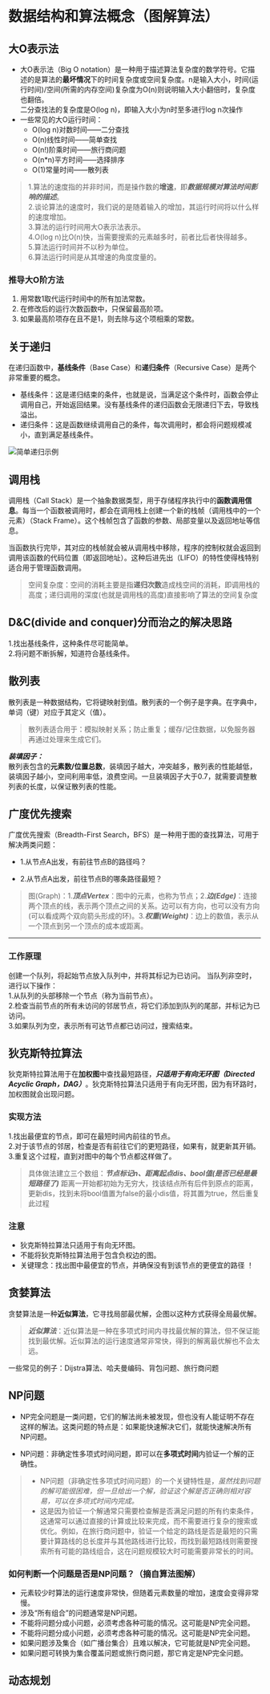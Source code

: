 # 数据结构和算法概念（图解算法）

## 大O表示法

- 大O表示法（Big O notation）是一种用于描述算法复杂度的数学符号。它描述的是算法的**最坏情况**下的时间复杂度或空间复杂度。n是输入大小，时间(运行时间)/空间(所需的内存空间)复杂度为O(n)则说明输入大小翻倍时，复杂度也翻倍。  
二分查找法的复杂度是O(log n)，即输入大小为n时至多进行log n次操作
- 一些常见的大O运行时间：  
  - O(log n)对数时间——二分查找  
  - O(n)线性时间——简单查找  
  - O(n!)阶乘时间——旅行商问题  
  - O(n*n)平方时间——选择排序  
  - O(1)常量时间——散列表

> 1.算法的速度指的并非时间，而是操作数的**增速**，即***数据规模对算法时间影响的描述***。  
  2.谈论算法的速度时，我们说的是随着输入的增加，其运行时间将以什么样的速度增加。  
  3.算法的运行时间用大O表示法表示。  
  4.O(log n)比O(n)快，当需要搜索的元素越多时，前者比后者快得越多。  
  5.算法运行时间并不以秒为单位。  
  6.算法运行时间是从其增速的角度度量的。

### 推导大O阶方法

1. 用常数1取代运行时间中的所有加法常数。
2. 在修改后的运行次数函数中，只保留最高阶项。
3. 如果最高阶项存在且不是1，则去除与这个项相乘的常数。

## 关于递归

在递归函数中，**基线条件**（Base Case）和**递归条件**（Recursive Case）是两个非常重要的概念。

- 基线条件：这是递归结束的条件，也就是说，当满足这个条件时，函数会停止调用自己，开始返回结果。没有基线条件的递归函数会无限递归下去，导致栈溢出。
- 递归条件：这是函数继续调用自己的条件，每次调用时，都会将问题规模减小，直到满足基线条件。

![简单递归示例](D:\Programs\Workspace\code_picture\函数递归.png)

## 调用栈

调用栈（Call Stack）是一个抽象数据类型，用于存储程序执行中的**函数调用信息**。每当一个函数被调用时，都会在调用栈上创建一个新的栈帧（调用栈中的一个元素）（Stack Frame）。这个栈帧包含了函数的参数、局部变量以及返回地址等信息。

当函数执行完毕，其对应的栈帧就会被从调用栈中移除，程序的控制权就会返回到调用该函数的代码位置（即返回地址）。这种后进先出（LIFO）的特性使得栈特别适合用于管理函数调用。

> 空间复杂度：空间的消耗主要是指**递归次数**造成栈空间的消耗，即调用栈的高度；递归调用的深度(也就是调用栈的高度)直接影响了算法的空间复杂度

## D&C(divide and conquer)分而治之的解决思路

1.找出基线条件，这种条件尽可能简单。  
2.将问题不断拆解，知道符合基线条件。

## 散列表

散列表是一种数据结构，它将键映射到值。散列表的一个例子是字典。在字典中，单词（键）对应于其定义（值）。

> 散列表适合用于：模拟映射关系；防止重复；缓存/记住数据，以免服务器再通过处理来生成它们。

***装填因子：***  
散列表包含的**元素数/位置总数**，装填因子越大，冲突越多，散列表的性能越低，装填因子越小，空间利用率低，浪费空间。一旦装填因子大于0.7，就需要调整散列表的长度，以保证散列表的性能。

## 广度优先搜索

广度优先搜索（Breadth-First Search，BFS）是一种用于图的查找算法，可用于解决两类问题：  

- 1.从节点A出发，有前往节点B的路径吗？

- 2.从节点A出发，前往节点B的哪条路径最短？

> 图(Graph)：1.***顶点Vertex***：图中的元素，也称为节点；2.***边(Edge)***：连接两个顶点的线，表示两个顶点之间的关系。边可以有方向，也可以没有方向(可以看成两个双向箭头形成的环)。3.***权重(Weight)***：边上的数值，表示从一个顶点到另一个顶点的成本或距离。
---

### 工作原理

创建一个队列，将起始节点放入队列中，并将其标记为已访问。
当队列非空时，进行以下操作：  
1.从队列的头部移除一个节点（称为当前节点）。  
2.检查当前节点的所有未访问的邻居节点，将它们添加到队列的尾部，并标记为已访问。  
3.如果队列为空，表示所有可达节点都已访问过，搜索结束。

## 狄克斯特拉算法

狄克斯特拉算法用于在**加权图**中查找最短路径，***只适用于有向无环图（Directed Acyclic Graph，DAG）***。狄克斯特拉算法只适用于有向无环图，因为有环路时，加权图就会出现问题。

### 实现方法

1.找出最便宜的节点，即可在最短时间内前往的节点。  
2.对于该节点的邻居，检查是否有前往它们的更短路径，如果有，就更新其开销。  
3.重复这个过程，直到对图中的每个节点都这样做了。  

> 具体做法建立三个数组：***节点标记n、距离起点dis、bool值(是否已经是最短路径了)***
距离一开始都初始为无穷大，找该结点所有后件到原点的距离，更新dis，找到未将bool值置为false的最小dis值，将其置为true，然后重复此过程

### 注意

- 狄克斯特拉算法只适用于有向无环图。
- 不能将狄克斯特拉算法用于包含负权边的图。
- 关键理念：找出图中最便宜的节点，并确保没有到该节点的更便宜的路径 ！

## 贪婪算法

贪婪算法是一种**近似算法**，它寻找局部最优解，企图以这种方式获得全局最优解。

> ***近似算法***：近似算法是一种在多项式时间内寻找最优解的算法，但不保证能找到最优解。近似算法的运行速度通常非常快，得到的解离最优解也不会太远。

一些常见的例子：Dijstra算法、哈夫曼编码、背包问题、旅行商问题

## NP问题

- NP完全问题是一类问题，它们的解法尚未被发现，但也没有人能证明不存在这样的解法。这类问题的特点是：如果能快速解决它们，就能快速解决所有NP问题。

- NP问题：非确定性多项式时间问题，即可以在**多项式时间**内验证一个解的正确性。

> - NP问题（非确定性多项式时间问题）的一个关键特性是，*虽然找到问题的解可能很困难，但一旦给出一个解，验证这个解是否正确则相对容易，可以在多项式时间内完成。*  
> - 这是因为验证一个解通常只需要检查解是否满足问题的所有约束条件，这通常可以通过直接的计算或比较来完成，而不需要进行复杂的搜索或优化。例如，在旅行商问题中，验证一个给定的路线是否是最短的只需要计算路线的总长度并与其他路线进行比较，而找到最短路线则需要搜索所有可能的路线组合，这在问题规模较大时可能需要非常长的时间。

### 如何判断一个问题是否是NP问题？（摘自算法图解）

- 元素较少时算法的运行速度非常快，但随着元素数量的增加，速度会变得非常慢。
- 涉及“所有组合”的问题通常是NP问题。
- 不能将问题分成小问题，必须考虑各种可能的情况。这可能是NP完全问题。
- 不能将问题分成小问题，必须考虑各种可能的情况。这可能是NP完全问题。
- 如果问题涉及集合（如广播台集合）且难以解决，它可能就是NP完全问题。
- 如果问题可转换为集合覆盖问题或旅行商问题，那它肯定是NP完全问题。

## 动态规划
